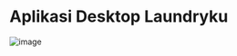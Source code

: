 # Aplikasi Desktop Laundryku

![image](https://github.com/refilaghizanda/Laundryku/assets/90167525/0094d163-15f5-4359-9883-3b86def0d657)
